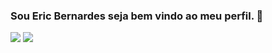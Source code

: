 ### Sou Eric Bernardes seja bem vindo ao meu perfil. 🤝

<div id="top">
<img src="https://github-readme-stats-git-masterrstaa-rickstaa.vercel.app/api?username=EricBernardes&theme=dracula">
<img src="https://github-readme-stats.vercel.app/api/top-langs/?username=EricBernardes&theme=dracula">
</div>

